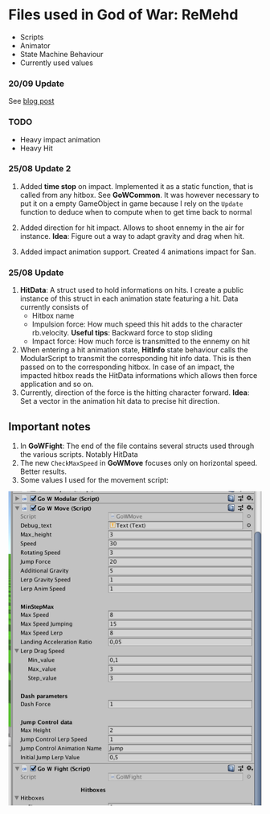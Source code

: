 # Files used in God of War: ReMehd


* Scripts 
* Animator
* State Machine Behaviour 
* Currently used values 


### 20/09 Update 

See [blog post](https://mome36.github.io/unity/gamedev/controller/2018/09/21/UTT3-GoW/) 

### TODO 
* Heavy impact animation 
* Heavy Hit 

### 25/08 Update 2 

1. Added **time stop** on impact. Implemented it as a static function, that is called from any hitbox. See **GoWCommon**. It was however necessary to put it on a empty GameObject in game because I rely on the `Update` function to deduce when to compute when to get time back to normal 

1. Added direction for hit impact. Allows to shoot ennemy in the air for instance. **Idea**: Figure out a way to adapt gravity and drag when hit.  

1. Added impact animation support. Created 4 animations impact for San. 

### 25/08 Update

1. **HitData**: A struct used to hold informations on hits. I create a public instance of this struct in each animation state featuring a hit. Data currently consists of 
    * Hitbox name 
    * Impulsion force: How much speed this hit adds to the character rb.velocity. **Useful tips**: Backward force to stop sliding 
    * Impact force: How much force is transmitted to the ennemy on hit 
1. When entering a hit animation state, **HitInfo** state behaviour calls the ModularScript to transmit the corresponding hit info data. This is then passed on to the corresponding hitbox. In case of an impact, the impacted hitbox reads the HitData informations which allows then force application and so on. 
1. Currently, direction of the force is the hitting character forward. **Idea**: Set a vector in the animation hit data to precise hit direction. 

## Important notes 
1. In **GoWFight**: The end of the file contains several structs used through the various scripts. Notably HitData
1. The new `CheckMaxSpeed` in **GoWMove** focuses only on horizontal speed. Better results. 
1. Some values I used for the movement script: 

![Screenshot](GoWValues.png)



